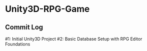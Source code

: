 # Unity3D-RPG-Game

Commit Log
-----------

#1: Initial Unity3D Project
#2: Basic Database Setup with RPG Editor Foundations
